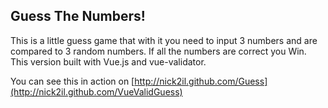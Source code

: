 Guess The Numbers!
----------------
 This is a little guess game that with it you need to input 3 numbers and are compared to 3 random numbers.
 If all the numbers are correct you Win.
 This version built with Vue.js and vue-validator.
 
 You can see this in action on [http://nick2il.github.com/Guess](http://nick2il.github.com/VueValidGuess)